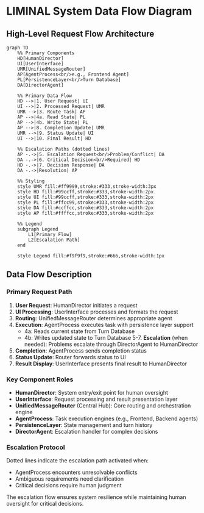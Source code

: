 # LIMINAL System Data Flow Diagram

## High-Level Request Flow Architecture

```mermaid
graph TD
    %% Primary Components
    HD[HumanDirector]
    UI[UserInterface]
    UMR[UnifiedMessageRouter]
    AP[AgentProcess<br/>e.g., Frontend Agent]
    PL[PersistenceLayer<br/>Turn Database]
    DA[DirectorAgent]

    %% Primary Data Flow
    HD -->|1. User Request| UI
    UI -->|2. Processed Request| UMR
    UMR -->|3. Route Task| AP
    AP -->|4a. Read State| PL
    AP -->|4b. Write State| PL
    AP -->|8. Completion Update| UMR
    UMR -->|9. Status Update| UI
    UI -->|10. Final Result| HD

    %% Escalation Paths (dotted lines)
    AP -.->|5. Escalation Request<br/>Problem/Conflict| DA
    DA -.->|6. Critical Decision<br/>Required| HD
    HD -.->|7. Decision Response| DA
    DA -.->|Resolution| AP

    %% Styling
    style UMR fill:#ff9999,stroke:#333,stroke-width:3px
    style HD fill:#99ccff,stroke:#333,stroke-width:2px
    style UI fill:#99ccff,stroke:#333,stroke-width:2px
    style PL fill:#ffcc99,stroke:#333,stroke-width:2px
    style DA fill:#ccffcc,stroke:#333,stroke-width:2px
    style AP fill:#ffffcc,stroke:#333,stroke-width:2px

    %% Legend
    subgraph Legend
        L1[Primary Flow]
        L2[Escalation Path]
    end

    style Legend fill:#f9f9f9,stroke:#666,stroke-width:1px
```

## Data Flow Description

### Primary Request Path
1. **User Request**: HumanDirector initiates a request
2. **UI Processing**: UserInterface processes and formats the request
3. **Routing**: UnifiedMessageRouter determines appropriate agent
4. **Execution**: AgentProcess executes task with persistence layer support
   - 4a: Reads current state from Turn Database
   - 4b: Writes updated state to Turn Database
5-7. **Escalation** (when needed): Problems escalate through DirectorAgent to HumanDirector
8. **Completion**: AgentProcess sends completion status
9. **Status Update**: Router forwards status to UI
10. **Result Display**: UserInterface presents final result to HumanDirector

### Key Component Roles

- **HumanDirector**: System entry/exit point for human oversight
- **UserInterface**: Request processing and result presentation layer
- **UnifiedMessageRouter** (Central Hub): Core routing and orchestration engine
- **AgentProcess**: Task execution engines (e.g., Frontend, Backend agents)
- **PersistenceLayer**: State management and turn history
- **DirectorAgent**: Escalation handler for complex decisions

### Escalation Protocol
Dotted lines indicate the escalation path activated when:
- AgentProcess encounters unresolvable conflicts
- Ambiguous requirements need clarification
- Critical decisions require human judgment

The escalation flow ensures system resilience while maintaining human oversight for critical decisions.